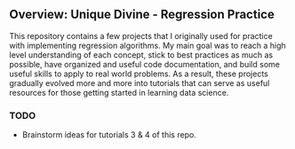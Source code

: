 ## Overview: Unique Divine - Regression Practice ##

This repository contains a few projects that I originally used for practice with implementing regression algorithms. My main goal was to reach a high level understanding of each concept, stick to best practices as much as possible, have organized and useful code documentation, and build some useful skills to apply to real world problems.  As a result, these projects gradually evolved more and more into tutorials that can serve as useful resources for those getting started in learning data science.

### TODO
- Brainstorm ideas for tutorials 3 & 4 of this repo.
